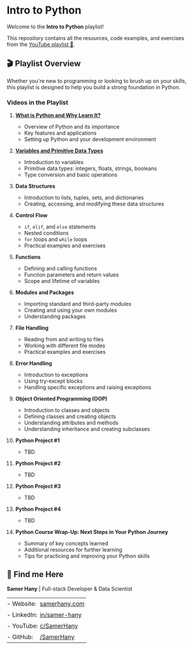 # Intro to Python

Welcome to the **Intro to Python** playlist!

This repository contains all the resources, code examples, and exercises from the [YouTube playlist 🔗](https://www.youtube.com/playlist?list=PLV57UHaznOBloZAvTazMzaFUkEl2EygNG).

## 🎬 Playlist Overview

Whether you're new to programming or looking to brush up on your skills, this playlist is designed to help you build a strong foundation in Python.

### Videos in the Playlist

1. **[What is Python and Why Learn It?](https://www.youtube.com/watch?v=DFEz-CglTRs&list=PLV57UHaznOBloZAvTazMzaFUkEl2EygNG&index=1)**

   - Overview of Python and its importance
   - Key features and applications
   - Setting up Python and your development environment

2. **[Variables and Primitive Data Types](https://www.youtube.com/watch?v=QFtxPzXHeUk&list=PLV57UHaznOBloZAvTazMzaFUkEl2EygNG&index=2)**

   - Introduction to variables
   - Primitive data types: integers, floats, strings, booleans
   - Type conversion and basic operations

3. **Data Structures**

   - Introduction to lists, tuples, sets, and dictionaries
   - Creating, accessing, and modifying these data structures

4. **Control Flow**

   - `if`, `elif`, and `else` statements
   - Nested conditions
   - `for` loops and `while` loops
   - Practical examples and exercises

5. **Functions**

   - Defining and calling functions
   - Function parameters and return values
   - Scope and lifetime of variables

6. **Modules and Packages**

   - Importing standard and third-party modules
   - Creating and using your own modules
   - Understanding packages

7. **File Handling**

   - Reading from and writing to files
   - Working with different file modes
   - Practical examples and exercises

8. **Error Handling**

   - Introduction to exceptions
   - Using try-except blocks
   - Handling specific exceptions and raising exceptions

9. **Object Oriented Programming (OOP)**

   - Introduction to classes and objects
   - Defining classes and creating objects
   - Understanding attributes and methods
   - Understanding inheritance and creating subclasses

10. **Python Project #1**

    - TBD

11. **Python Project #2**

    - TBD

12. **Python Project #3**

    - TBD

13. **Python Project #4**

    - TBD

14. **Python Course Wrap-Up: Next Steps in Your Python Journey**
    - Summary of key concepts learned
    - Additional resources for further learning
    - Tips for practicing and improving your Python skills

## 🔗 Find me Here

**Samer Hany** | Full-stack Developer & Data Scientist

<table style="border:none;">
  <tr>
    <td style="padding: 5px 0; border:none;">- Website:</td>
    <td style="padding: 5px; border:none;"><a href="https://samerhany.com">samerhany.com</a></td>
  </tr>
  <tr>
    <td style="padding: 5px 0; border:none;">- LinkedIn:</td>
    <td style="padding: 5px; border:none;"><a href="https://linkedin.com/in/samer-hany">in/samer-hany</a></td>
  </tr>
  <tr>
    <td style="padding: 5px 0; border:none;">- YouTube:</td>
    <td style="padding: 5px; border:none;"><a href="https://www.youtube.com/@SamerHany">c/SamerHany</a></td>
  </tr>
  <tr>
    <td style="padding: 5px 0; border:none;">- GitHub:</td>
    <td style="padding: 5px; border:none;"><a href="https://github.com/SamerHany">/SamerHany</a></td>
  </tr>
</table>
